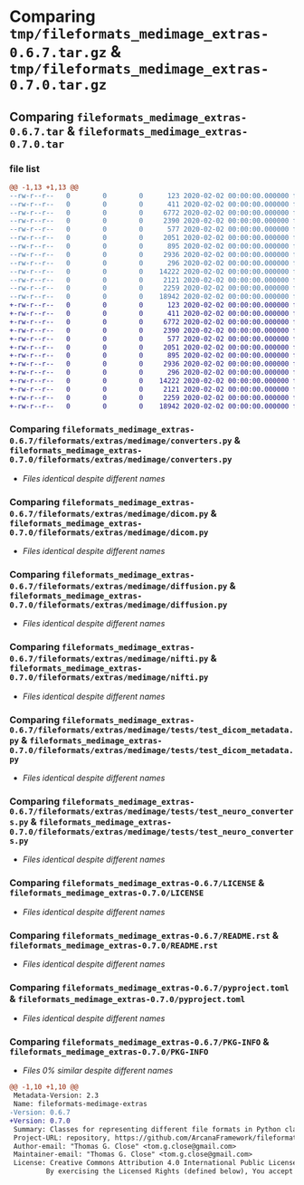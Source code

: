 # Comparing `tmp/fileformats_medimage_extras-0.6.7.tar.gz` & `tmp/fileformats_medimage_extras-0.7.0.tar.gz`

## Comparing `fileformats_medimage_extras-0.6.7.tar` & `fileformats_medimage_extras-0.7.0.tar`

### file list

```diff
@@ -1,13 +1,13 @@
--rw-r--r--   0        0        0      123 2020-02-02 00:00:00.000000 fileformats_medimage_extras-0.6.7/fileformats/extras/medimage/__init__.py
--rw-r--r--   0        0        0      411 2020-02-02 00:00:00.000000 fileformats_medimage_extras-0.6.7/fileformats/extras/medimage/_version.py
--rw-r--r--   0        0        0     6772 2020-02-02 00:00:00.000000 fileformats_medimage_extras-0.6.7/fileformats/extras/medimage/converters.py
--rw-r--r--   0        0        0     2390 2020-02-02 00:00:00.000000 fileformats_medimage_extras-0.6.7/fileformats/extras/medimage/dicom.py
--rw-r--r--   0        0        0      577 2020-02-02 00:00:00.000000 fileformats_medimage_extras-0.6.7/fileformats/extras/medimage/diffusion.py
--rw-r--r--   0        0        0     2051 2020-02-02 00:00:00.000000 fileformats_medimage_extras-0.6.7/fileformats/extras/medimage/nifti.py
--rw-r--r--   0        0        0      895 2020-02-02 00:00:00.000000 fileformats_medimage_extras-0.6.7/fileformats/extras/medimage/tests/test_dicom_metadata.py
--rw-r--r--   0        0        0     2936 2020-02-02 00:00:00.000000 fileformats_medimage_extras-0.6.7/fileformats/extras/medimage/tests/test_neuro_converters.py
--rw-r--r--   0        0        0      296 2020-02-02 00:00:00.000000 fileformats_medimage_extras-0.6.7/.gitignore
--rw-r--r--   0        0        0    14222 2020-02-02 00:00:00.000000 fileformats_medimage_extras-0.6.7/LICENSE
--rw-r--r--   0        0        0     2121 2020-02-02 00:00:00.000000 fileformats_medimage_extras-0.6.7/README.rst
--rw-r--r--   0        0        0     2259 2020-02-02 00:00:00.000000 fileformats_medimage_extras-0.6.7/pyproject.toml
--rw-r--r--   0        0        0    18942 2020-02-02 00:00:00.000000 fileformats_medimage_extras-0.6.7/PKG-INFO
+-rw-r--r--   0        0        0      123 2020-02-02 00:00:00.000000 fileformats_medimage_extras-0.7.0/fileformats/extras/medimage/__init__.py
+-rw-r--r--   0        0        0      411 2020-02-02 00:00:00.000000 fileformats_medimage_extras-0.7.0/fileformats/extras/medimage/_version.py
+-rw-r--r--   0        0        0     6772 2020-02-02 00:00:00.000000 fileformats_medimage_extras-0.7.0/fileformats/extras/medimage/converters.py
+-rw-r--r--   0        0        0     2390 2020-02-02 00:00:00.000000 fileformats_medimage_extras-0.7.0/fileformats/extras/medimage/dicom.py
+-rw-r--r--   0        0        0      577 2020-02-02 00:00:00.000000 fileformats_medimage_extras-0.7.0/fileformats/extras/medimage/diffusion.py
+-rw-r--r--   0        0        0     2051 2020-02-02 00:00:00.000000 fileformats_medimage_extras-0.7.0/fileformats/extras/medimage/nifti.py
+-rw-r--r--   0        0        0      895 2020-02-02 00:00:00.000000 fileformats_medimage_extras-0.7.0/fileformats/extras/medimage/tests/test_dicom_metadata.py
+-rw-r--r--   0        0        0     2936 2020-02-02 00:00:00.000000 fileformats_medimage_extras-0.7.0/fileformats/extras/medimage/tests/test_neuro_converters.py
+-rw-r--r--   0        0        0      296 2020-02-02 00:00:00.000000 fileformats_medimage_extras-0.7.0/.gitignore
+-rw-r--r--   0        0        0    14222 2020-02-02 00:00:00.000000 fileformats_medimage_extras-0.7.0/LICENSE
+-rw-r--r--   0        0        0     2121 2020-02-02 00:00:00.000000 fileformats_medimage_extras-0.7.0/README.rst
+-rw-r--r--   0        0        0     2259 2020-02-02 00:00:00.000000 fileformats_medimage_extras-0.7.0/pyproject.toml
+-rw-r--r--   0        0        0    18942 2020-02-02 00:00:00.000000 fileformats_medimage_extras-0.7.0/PKG-INFO
```

### Comparing `fileformats_medimage_extras-0.6.7/fileformats/extras/medimage/converters.py` & `fileformats_medimage_extras-0.7.0/fileformats/extras/medimage/converters.py`

 * *Files identical despite different names*

### Comparing `fileformats_medimage_extras-0.6.7/fileformats/extras/medimage/dicom.py` & `fileformats_medimage_extras-0.7.0/fileformats/extras/medimage/dicom.py`

 * *Files identical despite different names*

### Comparing `fileformats_medimage_extras-0.6.7/fileformats/extras/medimage/diffusion.py` & `fileformats_medimage_extras-0.7.0/fileformats/extras/medimage/diffusion.py`

 * *Files identical despite different names*

### Comparing `fileformats_medimage_extras-0.6.7/fileformats/extras/medimage/nifti.py` & `fileformats_medimage_extras-0.7.0/fileformats/extras/medimage/nifti.py`

 * *Files identical despite different names*

### Comparing `fileformats_medimage_extras-0.6.7/fileformats/extras/medimage/tests/test_dicom_metadata.py` & `fileformats_medimage_extras-0.7.0/fileformats/extras/medimage/tests/test_dicom_metadata.py`

 * *Files identical despite different names*

### Comparing `fileformats_medimage_extras-0.6.7/fileformats/extras/medimage/tests/test_neuro_converters.py` & `fileformats_medimage_extras-0.7.0/fileformats/extras/medimage/tests/test_neuro_converters.py`

 * *Files identical despite different names*

### Comparing `fileformats_medimage_extras-0.6.7/LICENSE` & `fileformats_medimage_extras-0.7.0/LICENSE`

 * *Files identical despite different names*

### Comparing `fileformats_medimage_extras-0.6.7/README.rst` & `fileformats_medimage_extras-0.7.0/README.rst`

 * *Files identical despite different names*

### Comparing `fileformats_medimage_extras-0.6.7/pyproject.toml` & `fileformats_medimage_extras-0.7.0/pyproject.toml`

 * *Files identical despite different names*

### Comparing `fileformats_medimage_extras-0.6.7/PKG-INFO` & `fileformats_medimage_extras-0.7.0/PKG-INFO`

 * *Files 0% similar despite different names*

```diff
@@ -1,10 +1,10 @@
 Metadata-Version: 2.3
 Name: fileformats-medimage-extras
-Version: 0.6.7
+Version: 0.7.0
 Summary: Classes for representing different file formats in Python classes for use in type hinting in data workflows
 Project-URL: repository, https://github.com/ArcanaFramework/fileformats-medimage
 Author-email: "Thomas G. Close" <tom.g.close@gmail.com>
 Maintainer-email: "Thomas G. Close" <tom.g.close@gmail.com>
 License: Creative Commons Attribution 4.0 International Public License
         By exercising the Licensed Rights (defined below), You accept and agree to be bound by the terms and conditions of this Creative Commons Attribution 4.0 International Public License ("Public License"). To the extent this Public License may be interpreted as a contract, You are granted the Licensed Rights in consideration of Your acceptance of these terms and conditions, and the Licensor grants You such rights in consideration of benefits the Licensor receives from making the Licensed Material available under these terms and conditions.
```

